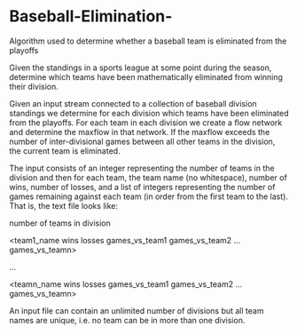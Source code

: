 # Baseball-Elimination-
Algorithm used to determine whether a baseball team is eliminated from the playoffs


Given the standings in a sports league at some point during the season, determine which teams have been mathematically eliminated from winning their division.


Given an input stream connected to a collection of baseball division standings we determine for each division which teams have been eliminated  from the playoffs. For each team in each division we create a flow network
and determine the maxflow in that network. If the maxflow exceeds the number of inter-divisional games between all other teams in the division, the current team is eliminated.


The input consists of an integer representing the number of teams in the division and then for each team, the team name (no whitespace), number of wins, number of losses, and a list of integers representing the number of games remaining against each team (in order from the first team to the last). That is, the text file looks like:


number of teams in division


<team1_name wins losses games_vs_team1 games_vs_team2 ... games_vs_teamn>


...


<teamn_name wins losses games_vs_team1 games_vs_team2 ... games_vs_teamn>


An input file can contain an unlimited number of divisions but all team names are unique, i.e. no team can be in more than one division.
